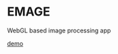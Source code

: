 EMAGE
==========

WebGL based image processing app

[demo](http://pissang.github.com/emage/example/#/) 